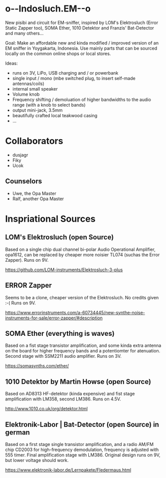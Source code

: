 # o--Indosluch.EM--o
New pisibi and circuit for EM-sniffer, inspired by LOM's Elektrosluch (Error Static Zapper too), SOMA Ether, 1010 Detektor and Franzis' Bat-Detector and many others...

Goal: Make an affordable new and kinda modified / improved version of an EM sniffer in Yoygakarta, Indonesia. Use mainly parts that can be sourced locally on the common online shops or local stores.

Ideas:
* runs on 3V, LiPo, USB charging and / or powerbank
* single input / mono (mbe switched plug, to insert self-made antennas/coils)
* internal small speaker
* Volume knob
* Frequency shifting / demoluation of higher bandwidths to the audio range (with a knob to select bands)
* output mini-jack, 3.5mm
* beautifully crafted local teakwood casing
* ...

# Collaborators
* dusjagr
* Fiky
* Ucok

## Counselors
* Uwe, the Opa Master
* Ralf, another Opa Master

# Inspriational Sources

## LOM's Elektrosluch (open Source)

Based on a single chip dual channel bi-polar Audio Operational Amplifier, opa1612, can be replaced by cheaper more noisier TL074  (suchas the Error Zapper). Runs on 9V. 

https://github.com/LOM-instruments/Elektrosluch-3-plus

## ERROR Zapper

Seems to be a clone, cheaper version of the Elektrosluch. No credits given :-(
Runs on 9V.

https://www.errorinstruments.com/a-60734445/new-synthe-noise-instruments-for-sale/error-zapper/#description

## SOMA Ether (everything is waves)

Based on a fist stage transistor amplification, and some kinda extra antenna on the board for higher frequency bands and a potentiomter for atenuation. Second stage with SSM2211 audio amplifier. Runs on 3V.

https://somasynths.com/ether/

## 1010 Detektor by Martin Howse (open Source)

Based on AD8313 HF-detektor (kinda expensive) and fist stage amplification with LM358, second LM386. Runs on 4.5V.

http://www.1010.co.uk/org/detektor.html

## Elektronik-Labor |  Bat-Detector (open Source) in german

Based on a first stage single transistor amplification, and a radio AM/FM chip CD2003 for high-frequency demodulation, frequency is adjusted with 555 timer. Final amplification stage with LM386. Original design runs on 9V, but lower voltage should work.

https://www.elektronik-labor.de/Lernpakete/Fledermaus.html

